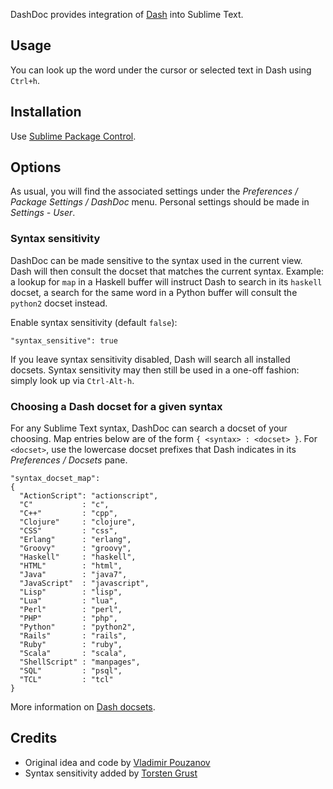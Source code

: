 DashDoc provides integration of [Dash][1] into Sublime Text.

## Usage

You can look up the word under the cursor or selected text in Dash using `Ctrl+h`.

## Installation
Use [Sublime Package Control][5].

## Options

As usual, you will find the associated settings under the *Preferences / Package Settings / DashDoc* menu.  Personal settings should be made in *Settings - User*.

### Syntax sensitivity

DashDoc can be made sensitive to the syntax used in the current view. Dash will then consult the docset that matches the current syntax.  Example: a lookup for `map` in a Haskell buffer will instruct Dash to search in its `haskell` docset, a search for the same word in a Python buffer will consult the `python2` docset instead.  

Enable syntax sensitivity (default `false`):

    "syntax_sensitive": true

If you leave syntax sensitivity disabled, Dash will search all installed docsets.  Syntax sensitivity may then still be used in a one-off fashion: simply look up via `Ctrl-Alt-h`.

### Choosing a Dash docset for a given syntax

For any Sublime Text syntax, DashDoc can search a docset of your choosing. Map entries below are of the form `{ <syntax> : <docset> }`. For `<docset>`, use the lowercase docset prefixes that Dash indicates in its *Preferences / Docsets* pane.

    "syntax_docset_map":
    {
      "ActionScript": "actionscript",
      "C"           : "c",
      "C++"         : "cpp",
      "Clojure"     : "clojure",
      "CSS"         : "css",
      "Erlang"      : "erlang",
      "Groovy"      : "groovy",
      "Haskell"     : "haskell",
      "HTML"        : "html",
      "Java"        : "java7",
      "JavaScript"  : "javascript",
      "Lisp"        : "lisp",
      "Lua"         : "lua",
      "Perl"        : "perl",
      "PHP"         : "php",
      "Python"      : "python2",
      "Rails"       : "rails",
      "Ruby"        : "ruby",
      "Scala"       : "scala",
      "ShellScript" : "manpages",
      "SQL"         : "psql",
      "TCL"         : "tcl"
    }

More information on [Dash docsets][2].

## Credits

* Original idea and code by [Vladimir Pouzanov][3]
* Syntax sensitivity added by [Torsten Grust][4]

[1]: http://itunes.apple.com/us/app/dash-docs-snippets/id458034879?mt=12
[2]: http://kapeli.com/docsets/
[3]: http://farcaller.net/
[4]: http://db.inf.uni-tuebingen.de/team/grust/
[5]: http://wbond.net/sublime_packages/package_control